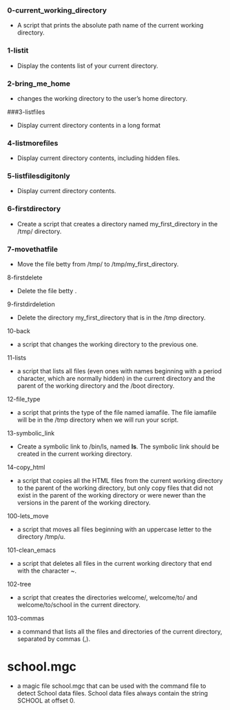 
### 0-current_working_directory
* A script that prints the absolute path name of the current working directory.

### 1-listit
* Display the contents list of your current directory.

### 2-bring_me_home
* changes the working directory to the user’s home directory.

###3-listfiles
* Display current directory contents in a long format

### 4-listmorefiles
* Display current directory contents, including hidden files.

### 5-listfilesdigitonly
* Display current directory contents.

### 6-firstdirectory
* Create a script that creates a directory named my_first_directory in the /tmp/ directory.

### 7-movethatfile
* Move the file betty from /tmp/ to /tmp/my_first_directory.

8-firstdelete
* Delete the file betty .

9-firstdirdeletion
* Delete the directory my_first_directory that is in the /tmp directory.

10-back
* a script that changes the working directory to the previous one.

11-lists
* a script that lists all files (even ones with names beginning with a period character, which are normally hidden) in the current directory and the parent of the working directory and the /boot directory.

12-file_type
* a script that prints the type of the file named iamafile. The file iamafile will be in the /tmp directory when we will run your script.

13-symbolic_link
* Create a symbolic link to /bin/ls, named __ls__. The symbolic link should be created in the current working directory.

14-copy_html
* a script that copies all the HTML files from the current working directory to the parent of the working directory, but only copy files that did not exist in the parent of the working directory or were newer than the versions in the parent of the working directory.

100-lets_move
* a script that moves all files beginning with an uppercase letter to the directory /tmp/u.

101-clean_emacs
* a script that deletes all files in the current working directory that end with the character ~.

102-tree
* a script that creates the directories welcome/, welcome/to/ and welcome/to/school in the current directory.

103-commas
* a command that lists all the files and directories of the current directory, separated by commas (,).

# school.mgc
* a magic file school.mgc that can be used with the command file to detect School data files. School data files always contain the string SCHOOL at offset 0.

